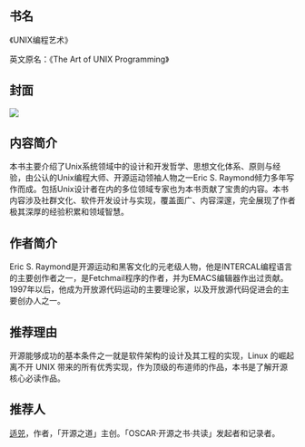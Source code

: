##  书名

《UNIX编程艺术》

英文原名：《The Art of UNIX Programming》

## 封面

![](./face-image/the-art-of-unix-program.jpg)

## 内容简介

本书主要介绍了Unix系统领域中的设计和开发哲学、思想文化体系、原则与经验，由公认的Unix编程大师、开源运动领袖人物之一Eric S. Raymond倾力多年写作而成。包括Unix设计者在内的多位领域专家也为本书贡献了宝贵的内容。本书内容涉及社群文化、软件开发设计与实现，覆盖面广、内容深邃，完全展现了作者极其深厚的经验积累和领域智慧。

## 作者简介

Eric S. Raymond是开源运动和黑客文化的元老级人物，他是INTERCAL编程语言的主要创作者之一，是Fetchmail程序的作者，并为EMACS编辑器作出过贡献。1997年以后，他成为开放源代码运动的主要理论家，以及开放源代码促进会的主要创办人之一。

## 推荐理由

开源能够成功的基本条件之一就是软件架构的设计及其工程的实现，Linux 的崛起离不开 UNIX 带来的所有优秀实现，作为顶级的布道师的作品，本书是了解开源核心必读作品。

## 推荐人

[适兕](https://opensourceway.community/all_about_kuosi)，作者，「开源之道」主创。「OSCAR·开源之书·共读」发起者和记录者。
